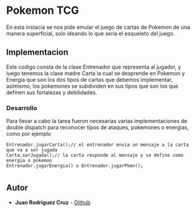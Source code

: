 # Pokemon TCG

En esta instacia se nos pide emular el juego de cartas de 
Pokemon de una manera superficial, solo ideando lo que seria el esqueleto del juego.

## Implementacion

Este codigo consta de la clase Entrenador que representa al jugador, y luego tenemos la clase madre Carta
la cual se desprende en Pokemon y Energia que son los dos tipos de cartas que debemos implementar, asimismo, 
los pokemones se subdividen en sus tipos que son los que definen sus fortalezas y debilidades. 
### Desarrollo

Para llevar a cabo la tarea fueron necesarias varias implementaciones de
double dispatch para reconocer tipos de ataques, pokemones o energias, como por ejemplo
```
Entrenador.jugarCarta();// el entrenador envia un mensaje a la carta que va a ser jugada
Carta.serJugada();// la carta responde al mensaje y se define como energia o pokemon
Entrenador.jugarEnergia() o Entrenador.jugarPkmn();

```

#



## Autor

* **Juan Rodriguez Cruz** - [Github](https://github.com/JuanRodriguezCruz)



